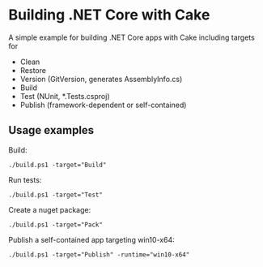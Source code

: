 # Building .NET Core with Cake

A simple example for building .NET Core apps with Cake including targets for

- Clean
- Restore
- Version (GitVersion, generates AssemblyInfo.cs)
- Build
- Test (NUnit, *.Tests.csproj)
- Publish (framework-dependent or self-contained)


## Usage examples

Build:

    ./build.ps1 -target="Build"

Run tests:

    ./build.ps1 -target="Test"
    
Create a nuget package:

    ./build.ps1 -target="Pack"

Publish a self-contained app targeting win10-x64:
    
    ./build.ps1 -target="Publish" -runtime="win10-x64"